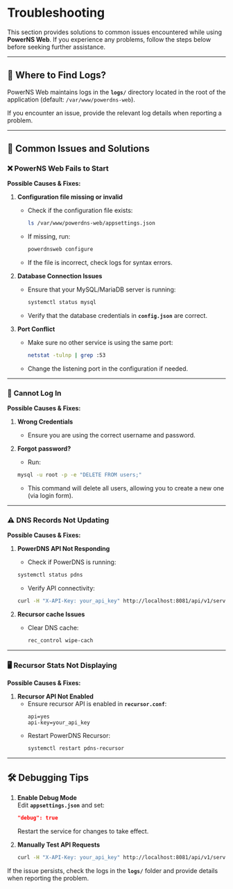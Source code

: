 ﻿# Troubleshooting

This section provides solutions to common issues encountered while using **PowerNS Web**. If you experience any problems, follow the steps below before seeking further assistance.

---

## 📄 **Where to Find Logs?**
PowerNS Web maintains logs in the **`logs/`** directory located in the root of the application (default: `/var/www/powerdns-web`).  

If you encounter an issue, provide the relevant log details when reporting a problem.

---

## 🔧 **Common Issues and Solutions**

### ❌ PowerNS Web Fails to Start  
**Possible Causes & Fixes:**
1. **Configuration file missing or invalid**  
   - Check if the configuration file exists:  
     ```bash
     ls /var/www/powerdns-web/appsettings.json
     ```
   - If missing, run:
     ```bash
     powerdnsweb configure
     ```
   - If the file is incorrect, check logs for syntax errors.

2. **Database Connection Issues**  
   - Ensure that your MySQL/MariaDB server is running:
     ```bash
     systemctl status mysql
     ```
   - Verify that the database credentials in **`config.json`** are correct.

3. **Port Conflict**  
   - Make sure no other service is using the same port:
     ```bash
     netstat -tulnp | grep :53
     ```
   - Change the listening port in the configuration if needed.

---

### 🛑 **Cannot Log In**
**Possible Causes & Fixes:**
1. **Wrong Credentials**  
   - Ensure you are using the correct username and password.

2. **Forgot password?**  
   - Run:
    ```bash
    mysql -u root -p -e "DELETE FROM users;"
    ```
   - This command will delete all users, allowing you to create a new one (via login form).

---

### ⚠️ **DNS Records Not Updating**
**Possible Causes & Fixes:**
1. **PowerDNS API Not Responding**  
   - Check if PowerDNS is running:
    ```bash
    systemctl status pdns
    ```
   - Verify API connectivity:
    ```bash
    curl -H "X-API-Key: your_api_key" http://localhost:8081/api/v1/servers/localhost
    ```

2. **Recursor cache Issues**  
   - Clear DNS cache:
     ```bash
     rec_control wipe-cach
     ```

---

### 🖥 **Recursor Stats Not Displaying**
**Possible Causes & Fixes:**
1. **Recursor API Not Enabled**  
   - Ensure recursor API is enabled in **`recursor.conf`**:
     ```
     api=yes
     api-key=your_api_key
     ```
   - Restart PowerDNS Recursor:
     ```bash
     systemctl restart pdns-recursor
     ```

---

## 🛠 **Debugging Tips**
1. **Enable Debug Mode**  
   Edit **`appsettings.json`** and set:
   ```json
   "debug": true
   ```
   Restart the service for changes to take effect.

2. **Manually Test API Requests**  
   ```bash
   curl -H "X-API-Key: your_api_key" http://localhost:8081/api/v1/servers/localhost
   ```

If the issue persists, check the logs in the **`logs/`** folder and provide details when reporting the problem.
